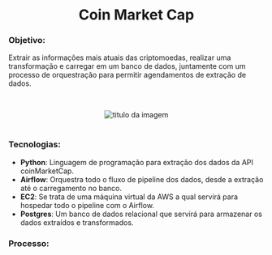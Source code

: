 <h1 align="center">Coin Market Cap</h1>

<h3>Objetivo:</h3>
<p>Extrair as informações mais atuais das criptomoedas, realizar uma transformação e carregar em um banco de dados, juntamente com um processo de orquestração para permitir agendamentos de extração de dados.<p>

<br/>
<div align="center">
  <img width="tamanho da imagem" title="titulo da imagem" src="https://github.com/GabrielCoderz/coinmarketcap/assets/59071043/b5a3946c-a019-43f4-9bd2-48ebc2e835f3"/>
</div>
<br/>

<h3>Tecnologias:</h3>

- <b>Python</b>: Linguagem de programação para extração dos dados da API coinMarketCap.
- <b>Airflow</b>: Orquestra todo o fluxo de pipeline dos dados, desde a extração até o carregamento no banco.
- <b>EC2</b>: Se trata de uma máquina virtual da AWS a qual servirá para hospedar todo o pipeline com o Airflow.
- <b>Postgres</b>: Um banco de dados relacional que servirá para armazenar os dados extraídos e transformados.

<h3>Processo:</h3>
